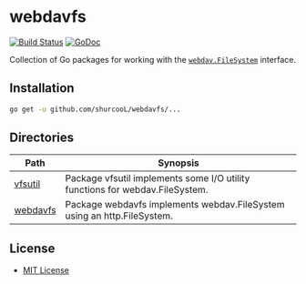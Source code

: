 webdavfs
========

[![Build Status](https://travis-ci.org/shurcooL/webdavfs.svg?branch=master)](https://travis-ci.org/shurcooL/webdavfs) [![GoDoc](https://godoc.org/github.com/shurcooL/webdavfs?status.svg)](https://godoc.org/github.com/shurcooL/webdavfs)

Collection of Go packages for working with the [`webdav.FileSystem`](https://godoc.org/golang.org/x/net/webdav#FileSystem) interface.

Installation
------------

```bash
go get -u github.com/shurcooL/webdavfs/...
```

Directories
-----------

| Path                                                                | Synopsis                                                                     |
|---------------------------------------------------------------------|------------------------------------------------------------------------------|
| [vfsutil](https://godoc.org/github.com/shurcooL/webdavfs/vfsutil)   | Package vfsutil implements some I/O utility functions for webdav.FileSystem. |
| [webdavfs](https://godoc.org/github.com/shurcooL/webdavfs/webdavfs) | Package webdavfs implements webdav.FileSystem using an http.FileSystem.      |

License
-------

-	[MIT License](LICENSE)
